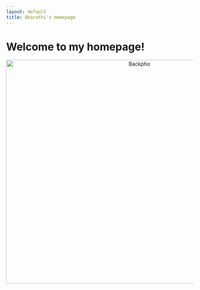 ```yaml
---
layout: default
title: Bharathi's Homepage
---
```

# Welcome to my homepage! 
<p align="center">
 <img src="Backpho.png" alt="Backpho" width="700" height="600"/>
 </p>

